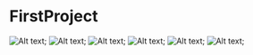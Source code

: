 # FirstProject
![Alt text](https://github.com/PanHongwen/FirstProject/blob/master/jietu/helloword.png);
![Alt text](https://github.com/PanHongwen/FirstProject/blob/master/jietu/linearlayout.png);
![Alt text](https://github.com/PanHongwen/FirstProject/blob/master/jietu/relativelayout.png);
![Alt text](https://github.com/PanHongwen/FirstProject/blob/master/jietu/tablelayout.png);
![Alt text](https://github.com/PanHongwen/FirstProject/blob/master/jietu/listview.png);
![Alt text](https://github.com/PanHongwen/FirstProject/blob/master/jietu/alertdialog.png);
